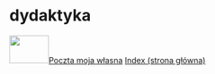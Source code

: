 # dydaktyka

<A href ="https://poczta.onet.pl/"><img src="https://encrypted-tbn0.gstatic.com/images?q=tbn:ANd9GcSVP5OTT0fzCHSoLfP-zRUCK7GBK12A4kbA2w&usqp=CAU" border=0 width=70 height=50>Poczta moja własna</A> 
<A HREF="Index.html"> Index (strona główna) </A>
